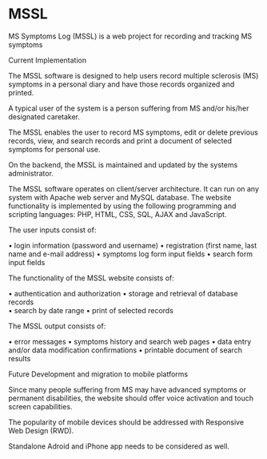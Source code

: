 # MSSL
MS Symptoms Log (MSSL) is a web project for recording and tracking MS symptoms

Current Implementation

The MSSL software is designed to help users record multiple sclerosis (MS) symptoms in a personal diary and have those records organized and printed.

A typical user of the system is a person suffering from MS and/or his/her designated caretaker.

The MSSL enables the user to record MS symptoms, edit or delete previous records, view, and search records and print a document of selected symptoms for personal use.
 
On the backend, the MSSL is maintained and updated by the systems administrator.

The MSSL software operates on client/server architecture. It can run on any system with Apache web server and MySQL database. The website functionality is implemented by using the following programming and scripting languages: PHP, HTML, CSS, SQL, AJAX and JavaScript. 

The user inputs consist of: 

•	login information (password and username)
•	registration (first name, last name and e-mail address)
•	symptoms log form input fields
•	search form input fields

The functionality of the MSSL website consists of: 

•	authentication and authorization
•	storage and retrieval of database records  
•	search by date range
•	print of selected records

The MSSL output consists of: 

•	error messages
•	symptoms history and search web pages
•	data entry and/or data modification confirmations
•	printable document of search results

Future Development and migration to mobile platforms

Since many people suffering from MS may have advanced symptoms or permanent disabilities, the website should offer voice activation and touch screen capabilities.
 
The popularity of mobile devices should be addressed with Responsive Web Design (RWD). 

Standalone Adroid and iPhone app needs to be considered as well. 
